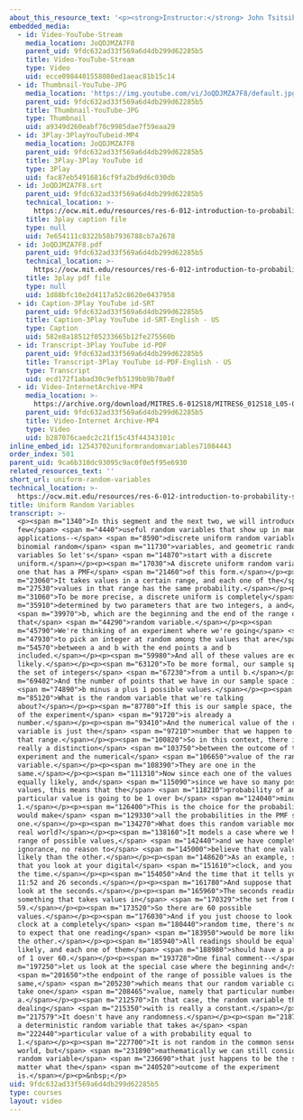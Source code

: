 ```yaml
---
about_this_resource_text: '<p><strong>Instructor:</strong> John Tsitsiklis</p>'
embedded_media:
  - id: Video-YouTube-Stream
    media_location: JoQDJMZA7F8
    parent_uid: 9fdc632ad33f569a6d4db299d62285b5
    title: Video-YouTube-Stream
    type: Video
    uid: ecce0984401558080ed1aeac81b15c14
  - id: Thumbnail-YouTube-JPG
    media_location: 'https://img.youtube.com/vi/JoQDJMZA7F8/default.jpg'
    parent_uid: 9fdc632ad33f569a6d4db299d62285b5
    title: Thumbnail-YouTube-JPG
    type: Thumbnail
    uid: a9349d260eabf70c9985dae7f59eaa29
  - id: 3Play-3PlayYouTubeid-MP4
    media_location: JoQDJMZA7F8
    parent_uid: 9fdc632ad33f569a6d4db299d62285b5
    title: 3Play-3Play YouTube id
    type: 3Play
    uid: fac87eb54916816cf9fa2bd9d6c030db
  - id: JoQDJMZA7F8.srt
    parent_uid: 9fdc632ad33f569a6d4db299d62285b5
    technical_location: >-
      https://ocw.mit.edu/resources/res-6-012-introduction-to-probability-spring-2018/part-i-the-fundamentals/uniform-random-variables/JoQDJMZA7F8.srt
    title: 3play caption file
    type: null
    uid: 7e654111c8322b58b7936788cb7a2678
  - id: JoQDJMZA7F8.pdf
    parent_uid: 9fdc632ad33f569a6d4db299d62285b5
    technical_location: >-
      https://ocw.mit.edu/resources/res-6-012-introduction-to-probability-spring-2018/part-i-the-fundamentals/uniform-random-variables/JoQDJMZA7F8.pdf
    title: 3play pdf file
    type: null
    uid: 1d88bfc10e2d4117a52c8620e0437958
  - id: Caption-3Play YouTube id-SRT
    parent_uid: 9fdc632ad33f569a6d4db299d62285b5
    title: Caption-3Play YouTube id-SRT-English - US
    type: Caption
    uid: 582e8a18512f05233665b12fe275560b
  - id: Transcript-3Play YouTube id-PDF
    parent_uid: 9fdc632ad33f569a6d4db299d62285b5
    title: Transcript-3Play YouTube id-PDF-English - US
    type: Transcript
    uid: ecd172f1abad30c9efb5139bb9b70a0f
  - id: Video-InternetArchive-MP4
    media_location: >-
      https://archive.org/download/MITRES.6-012S18/MITRES6_012S18_L05-05_300k.mp4
    parent_uid: 9fdc632ad33f569a6d4db299d62285b5
    title: Video-Internet Archive-MP4
    type: Video
    uid: b287076caedc2c21f15c43f44343101c
inline_embed_id: 12543702uniformrandomvariables71084443
order_index: 501
parent_uid: 9ca6b310dc93095c9ac0f0e5f95e6930
related_resources_text: ''
short_url: uniform-random-variables
technical_location: >-
  https://ocw.mit.edu/resources/res-6-012-introduction-to-probability-spring-2018/part-i-the-fundamentals/uniform-random-variables
title: Uniform Random Variables
transcript: >-
  <p><span m="1340">In this segment and the next two, we will introduce a
  few</span> <span m="4440">useful random variables that show up in many
  applications--</span> <span m="8590">discrete uniform random variables,
  binomial random</span> <span m="11730">variables, and geometric random
  variables So let's</span> <span m="14870">start with a discrete
  uniform.</span></p><p><span m="17030">A discrete uniform random variable is
  one that has a PMF</span> <span m="21460">of this form.</span></p><p><span
  m="23060">It takes values in a certain range, and each one of the</span> <span
  m="27530">values in that range has the same probability.</span></p><p><span
  m="31060">To be more precise, a discrete uniform is completely</span> <span
  m="35910">determined by two parameters that are two integers, a and</span>
  <span m="39970">b, which are the beginning and the end of the range of
  that</span> <span m="44290">random variable.</span></p><p><span
  m="45790">We're thinking of an experiment where we're going</span> <span
  m="47930">to pick an integer at random among the values that are</span> <span
  m="54570">between a and b with the end points a and b
  included.</span></p><p><span m="59980">And all of these values are equally
  likely.</span></p><p><span m="63120">To be more formal, our sample space is
  the set of integers</span> <span m="67230">from a until b.</span></p><p><span
  m="69402">And the number of points that we have in our sample space is</span>
  <span m="74890">b minus a plus 1 possible values.</span></p><p><span
  m="85120">What is the random variable that we're talking
  about?</span></p><p><span m="87780">If this is our sample space, the outcome
  of the experiment</span> <span m="91720">is already a
  number.</span></p><p><span m="93410">And the numerical value of the random
  variable is just the</span> <span m="97210">number that we happen to pick in
  that range.</span></p><p><span m="100820">So in this context, there isn't
  really a distinction</span> <span m="103750">between the outcome of the
  experiment and the numerical</span> <span m="106650">value of the random
  variable.</span></p><p><span m="108390">They are one in the
  same.</span></p><p><span m="111310">Now since each one of the values is
  equally likely, and</span> <span m="115090">since we have so many possible
  values, this means that the</span> <span m="118210">probability of any
  particular value is going to be 1 over b</span> <span m="124040">minus a plus
  1.</span></p><p><span m="126400">This is the choice for the probability that
  would make</span> <span m="129330">all the probabilities in the PMF sum to
  one.</span></p><p><span m="134270">What does this random variable model in the
  real world?</span></p><p><span m="138160">It models a case where we have a
  range of possible values,</span> <span m="142440">and we have complete
  ignorance, no reason to</span> <span m="145000">believe that one value is more
  likely than the other.</span></p><p><span m="148620">As an example, suppose
  that you look at your digital</span> <span m="151610">clock, and you look at
  the time.</span></p><p><span m="154050">And the time that it tells you is
  11:52 and 26 seconds.</span></p><p><span m="161780">And suppose that you just
  look at the seconds.</span></p><p><span m="165960">The seconds reading is
  something that takes values in</span> <span m="170329">the set from 0 to
  59.</span></p><p><span m="173520">So there are 60 possible
  values.</span></p><p><span m="176030">And if you just choose to look at your
  clock at a completely</span> <span m="180440">random time, there's no reason
  to expect that one reading</span> <span m="183950">would be more likely than
  the other.</span></p><p><span m="185940">All readings should be equally
  likely, and each one of them</span> <span m="188980">should have a probability
  of 1 over 60.</span></p><p><span m="193728">One final comment--</span> <span
  m="197250">let us look at the special case where the beginning and</span>
  <span m="201650">the endpoint of the range of possible values is the
  same,</span> <span m="205230">which means that our random variable can only
  take one</span> <span m="208465">value, namely that particular number
  a.</span></p><p><span m="212570">In that case, the random variable that we're
  dealing</span> <span m="215350">with is really a constant.</span></p><p><span
  m="217579">It doesn't have any randomness.</span></p><p><span m="218750">It is
  a deterministic random variable that takes a</span> <span
  m="222440">particular value of a with probability equal to
  1.</span></p><p><span m="227700">It is not random in the common sense of the
  world, but</span> <span m="231890">mathematically we can still consider it a
  random variable</span> <span m="236690">that just happens to be the same no
  matter what the</span> <span m="240520">outcome of the experiment
  is.</span></p><p>&nbsp;</p>
uid: 9fdc632ad33f569a6d4db299d62285b5
type: courses
layout: video
---
```

